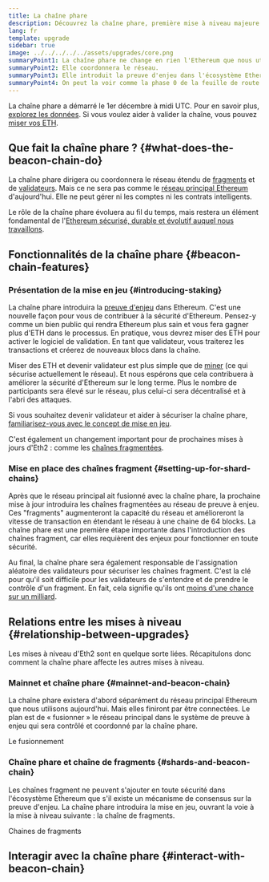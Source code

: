 ```yaml
---
title: La chaîne phare
description: Découvrez la chaîne phare, première mise à niveau majeure - Eth2 d'Ethereum.
lang: fr
template: upgrade
sidebar: true
image: ../../../../../assets/upgrades/core.png
summaryPoint1: La chaîne phare ne change en rien l'Ethereum que nous utilisons aujourd'hui.
summaryPoint2: Elle coordonnera le réseau.
summaryPoint3: Elle introduit la preuve d'enjeu dans l'écosystème Ethereum.
summaryPoint4: On peut la voir comme la phase 0 de la feuille de route.
---
```


<UpgradeStatus isShipped dateKey="page-upgrades-beacon-date">
  La chaîne phare a démarré le 1er décembre à midi UTC. Pour en savoir plus, <a href="https://beaconscan.com/">explorez les données</a>. Si vous voulez aider à valider la chaîne, vous pouvez <a href="/upgrades/staking/">miser vos ETH</a>.
</UpgradeStatus>

## Que fait la chaîne phare ? {#what-does-the-beacon-chain-do}

La chaîne phare dirigera ou coordonnera le réseau étendu de [fragments](/upgrades/shard-chains/) et de [validateurs](/upgrades/staking/). Mais ce ne sera pas comme le [réseau principal Ethereum](/glossary/#mainnet) d'aujourd'hui. Elle ne peut gérer ni les comptes ni les contrats intelligents.

Le rôle de la chaîne phare évoluera au fil du temps, mais restera un élément fondamental de l'[Ethereum sécurisé, durable et évolutif auquel nous travaillons](/upgrades/vision/).

## Fonctionnalités de la chaîne phare {#beacon-chain-features}

### Présentation de la mise en jeu {#introducing-staking}

La chaîne phare introduira la [preuve d'enjeu](/developers/docs/consensus-mechanisms/pos/) dans Ethereum. C'est une nouvelle façon pour vous de contribuer à la sécurité d'Ethereum. Pensez-y comme un bien public qui rendra Ethereum plus sain et vous fera gagner plus d'ETH dans le processus. En pratique, vous devrez miser des ETH pour activer le logiciel de validation. En tant que validateur, vous traiterez les transactions et créerez de nouveaux blocs dans la chaîne.

Miser des ETH et devenir validateur est plus simple que de [miner](/developers/docs/mining/) (ce qui sécurise actuellement le réseau). Et nous espérons que cela contribuera à améliorer la sécurité d'Ethereum sur le long terme. Plus le nombre de participants sera élevé sur le réseau, plus celui-ci sera décentralisé et à l'abri des attaques.

<InfoBanner emoji=":money_bag:">
  Si vous souhaitez devenir validateur et aider à sécuriser la chaîne phare, <a href="/upgrades/staking/">familiarisez-vous avec le concept de mise en jeu</a>.
</InfoBanner>

C'est également un changement important pour de prochaines mises à jours d'Eth2 : comme les [chaînes fragmentées](/upgrades/shard-chains/).

### Mise en place des chaînes fragment {#setting-up-for-shard-chains}

Après que le réseau principal ait fusionné avec la chaîne phare, la prochaine mise à jour introduira les chaînes fragmentées au réseau de preuve à enjeu. Ces "fragments" augmenteront la capacité du réseau et amélioreront la vitesse de transaction en étendant le réseau à une chaine de 64 blocks. La chaîne phare est une première étape importante dans l'introduction des chaînes fragment, car elles requièrent des enjeux pour fonctionner en toute sécurité.

Au final, la chaîne phare sera également responsable de l'assignation aléatoire des validateurs pour sécuriser les chaînes fragment. C'est la clé pour qu'il soit difficile pour les validateurs de s'entendre et de prendre le contrôle d'un fragment. En fait, cela signifie qu'ils ont [ moins d'une chance sur un milliard](https://medium.com/@chihchengliang/minimum-committee-size-explained-67047111fa20).

## Relations entre les mises à niveau {#relationship-between-upgrades}

Les mises à niveau d'Eth2 sont en quelque sorte liées. Récapitulons donc comment la chaîne phare affecte les autres mises à niveau.

### Mainnet et chaîne phare {#mainnet-and-beacon-chain}

La chaîne phare existera d'abord séparément du réseau principal Ethereum que nous utilisons aujourd'hui. Mais elles finiront par être connectées. Le plan est de « fusionner » le réseau principal dans le système de preuve à enjeu qui sera contrôlé et coordonné par la chaîne phare.

<ButtonLink to="/upgrades/merge/">
  Le fusionnement
</ButtonLink>

### Chaîne phare et chaîne de fragments {#shards-and-beacon-chain}

Les chaînes fragment ne peuvent s'ajouter en toute sécurité dans l'écosystème Ethereum que s'il existe un mécanisme de consensus sur la preuve d'enjeu. La chaîne phare introduira la mise en jeu, ouvrant la voie à la mise à niveau suivante : la chaîne de fragments.

<ButtonLink to="/upgrades/shard-chains/">
  Chaines de fragments
</ButtonLink>

<Divider />

## Interagir avec la chaîne phare {#interact-with-beacon-chain}

<BeaconChainActions />
